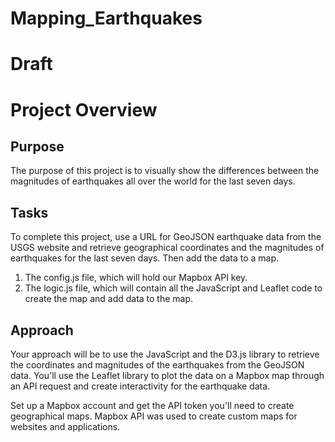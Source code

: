 # Mapping_Earthquakes

# Draft
# Project Overview

## Purpose
The purpose of this project is to visually show the differences between the magnitudes of earthquakes all over the world for the last seven days.

## Tasks
To complete this project, use a URL for GeoJSON earthquake data from the USGS website and retrieve geographical coordinates and the magnitudes of earthquakes for the last seven days. Then add the data to a map.

  1) The config.js file, which will hold our Mapbox API key.
  2) The logic.js file, which will contain all the JavaScript and Leaflet code to create the map and add data to the map.

## Approach
Your approach will be to use the JavaScript and the D3.js library to retrieve the coordinates and magnitudes of the earthquakes from the GeoJSON data. You'll use the Leaflet library to plot the data on a Mapbox map through an API request and create interactivity for the earthquake data.

Set up a Mapbox account and get the API token you'll need to create geographical maps. Mapbox API was used to create custom maps for websites and applications.

 
